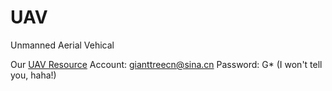 UAV
===

Unmanned Aerial Vehical

Our [UAV Resource](mail.sina.com.cn)
Account: gianttreecn@sina.cn
Password: G* (I won't tell you, haha!)
